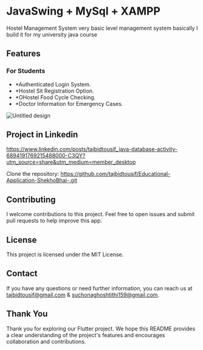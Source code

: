 # JavaSwing + MySql + XAMPP

Hostel Management System very basic level management system basically I build it for my university java course 

## Features

### For Students
- *Authenticated Login System.
- *Hostel Sit Registration Option.
- *OHostel Food Cycle Checking.
- *Doctor Information for Emergency Cases.
  
![Untitled design](https://github.com/tajbidtousif/Project-of-Java-Swing/assets/86789646/b53ed7c7-cc53-4da6-9b97-f453850907db)



## Project in Linkedin

https://www.linkedin.com/posts/tajbidtousif_java-database-activity-6894191769215488000-C3QY?utm_source=share&utm_medium=member_desktop

Clone the repository: https://github.com/tajbidtousif/Educational-Application-ShekhoBhai-.git

## Contributing

I welcome contributions to this project. Feel free to open issues and submit pull requests to help improve this app.

## License

This project is licensed under the MIT License. 

## Contact

If you have any questions or need further information, you can reach us at tajbidtousif@gmail.com & suchonaghoshtithi159@gmail.com.

## Thank You

Thank you for exploring our Flutter project. We hope this README provides a clear understanding of the project's features and encourages collaboration and contributions.

